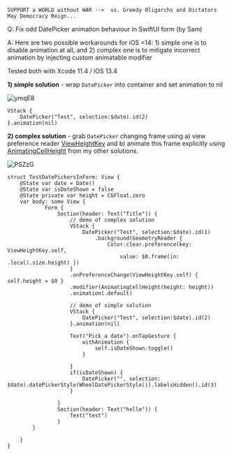 ```
SUPPORT a WORLD without WAR -->  vs. Greedy Oligarchs and Dictators
May Democracy Reign... 
```

Q: Fix odd DatePicker animation behaviour in SwiftUI form (by Sam)

A: Here are two possible workarounds for iOS <14: 1) simple one is to disable animation 
at all, and 2) complex one is to mitigate incorrect animation by injecting custom animatable modifier

Tested both with Xcode 11.4 / iOS 13.4

**1) simple solution** - wrap `DatePicker` into container and set animation to nil

![ymqE8](https://user-images.githubusercontent.com/62171579/169119798-50904e42-bf26-4d3d-b3d0-29c0f54866e6.gif)

```
VStack {
    DatePicker("Test", selection:$date).id(2)
}.animation(nil)
```

**2) complex solution** - grab `DatePicker` changing frame using a) view preference 
reader [ViewHeightKey](https://github.com/Asperi-Demo/4SwiftUI/blob/master/Answers/Automatically_adjustable_view_height.md) and 
b) animate this frame explicitly using [AnimatingCellHeight](https://github.com/Asperi-Demo/4SwiftUI/blob/master/Answers/Animating_List_row_height.md) from my other solutions.

![PSZzG](https://user-images.githubusercontent.com/62171579/169119885-036f6a1a-deb8-497a-821b-accf5a8b3038.gif)

```
struct TestDatePickersInForm: View {
    @State var date = Date()
    @State var isDateShown = false
    @State private var height = CGFloat.zero
    var body: some View {
            Form {
                Section(header: Text("Title")) {
                    // demo of complex solution
                    VStack {
                        DatePicker("Test", selection:$date).id(1)
                            .background(GeometryReader {
                                Color.clear.preference(key: ViewHeightKey.self,
                                    value: $0.frame(in: .local).size.height) })
                    }
                    .onPreferenceChange(ViewHeightKey.self) { self.height = $0 }
                    .modifier(AnimatingCellHeight(height: height))
                    .animation(.default)

                    // demo of simple solution
                    VStack {
                        DatePicker("Test", selection:$date).id(2)
                    }.animation(nil)

                    Text("Pick a date").onTapGesture {
                        withAnimation {
                            self.isDateShown.toggle()
                        }

                    }
                    if(isDateShown) {
                        DatePicker("", selection: $date).datePickerStyle(WheelDatePickerStyle()).labelsHidden().id(3)
                    }

                }
                Section(header: Text("hello")) {
                    Text("test")
                }
        }

    }
}
```
